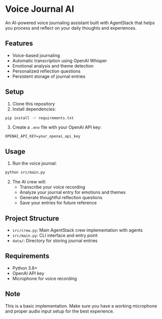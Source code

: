 # Voice Journal AI

An AI-powered voice journaling assistant built with AgentStack that helps you process and reflect on your daily thoughts and experiences.

## Features

- Voice-based journaling
- Automatic transcription using OpenAI Whisper
- Emotional analysis and theme detection
- Personalized reflection questions
- Persistent storage of journal entries

## Setup

1. Clone this repository
2. Install dependencies:
```bash
pip install -r requirements.txt
```

3. Create a `.env` file with your OpenAI API key:
```
OPENAI_API_KEY=your_openai_api_key
```

## Usage

1. Run the voice journal:
```bash
python src/main.py
```

2. The AI crew will:
   - Transcribe your voice recording
   - Analyze your journal entry for emotions and themes
   - Generate thoughtful reflection questions
   - Save your entries for future reference

## Project Structure

- `src/crew.py`: Main AgentStack crew implementation with agents
- `src/main.py`: CLI interface and entry point
- `data/`: Directory for storing journal entries

## Requirements

- Python 3.8+
- OpenAI API key
- Microphone for voice recording

## Note

This is a basic implementation. Make sure you have a working microphone and proper audio input setup for the best experience.